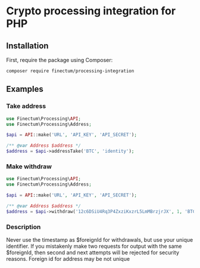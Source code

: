 # Crypto processing integration for PHP

## Installation
First, require the package using Composer:

`composer require finectum/processing-integration`

## Examples

### Take address

```php
use Finectum\Processing\API;
use Finectum\Processing\Address;

$api = API::make('URL', 'API_KEY', 'API_SECRET');

/** @var Address $address */
$address = $api->addressTake('BTC', 'identity');
```


### Make withdraw

```php
use Finectum\Processing\API;
use Finectum\Processing\Address;

$api = API::make('URL', 'API_KEY', 'API_SECRET');

/** @var Address $address */
$address = $api->withdraw('12c6DSiU4Rq3P4ZxziKxzrL5LmMBrzjrJX', 1, 'BTC', 'unique-identity-for-withdrawal', null);
```

### Description

Never use the timestamp as $foreignId for withdrawals, but use your unique identifier. If you mistakenly make two requests for output with the same $foreignId, then second and next attempts will be rejected for security reasons.
Foreign id for address may be not unique